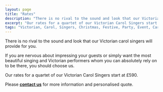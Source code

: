 ```yaml
---
layout: page
title: "Rates"
description: "There is no rival to the sound and look that our Victorian carol singers will provide for you. Our rates for a quartet of our Victorian Carol Singers start at £590."
excerpt: "Our rates for a quartet of our Victorian Carol Singers start at £590."
tags: "Victorian, Carol, Singers, Christmas, Festive, Party, Event, Carollers, London, Hire, Top Hats, Dresses"
---
```

There is no rival to the sound and look that our Victorian carol singers will provide for you.  

If you are nervous about impressing your guests or simply want the most beautiful singing and Victorian performers whom you can absolutely rely on to be there, you should choose us.

Our rates for a quartet of our Victorian Carol Singers start at £590.

Please <a href="{{ site.url }}/contact"><b>contact us</b></a> for more information and personalised quote.
